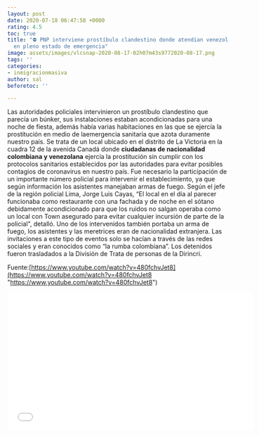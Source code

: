```yaml
---
layout: post
date: 2020-07-18 06:47:58 +0000
rating: 4.5
toc: true
title: "⛔ PNP interviene prostíbulo clandestino donde atendian venezolanas y colombianas
  en pleno estado de emergencia"
image: assets/images/vlcsnap-2020-08-17-02h07m43s9772020-08-17.png
tags: ''
categories:
- inmigracionmasiva
author: sal
beforetoc: ''

---
```

Las autoridades policiales intervinieron un prostíbulo clandestino que parecía un búnker, sus instalaciones estaban acondicionadas para una noche de fiesta, además había varias habitaciones en las que se ejercía la prostitución en medio de laemergencia sanitaria que azota duramente nuestro país. Se trata de un local ubicado en el distrito de La Victoria en la cuadra 12 de la avenida Canadá donde **ciudadanas de nacionalidad colombiana y venezolana** ejercía la prostitución sin cumplir con los protocolos sanitarios establecidos por las autoridades para evitar posibles contagios de coronavirus en nuestro país. Fue necesario la participación de un importante número policial para intervenir el establecimiento, ya que según información los asistentes manejaban armas de fuego. Según el jefe de la región policial Lima, Jorge Luis Cayas, “El local en el día al parecer funcionaba como restaurante con una fachada y de noche en el sótano debidamente acondicionado para que los ruidos no salgan operaba como un local con Town asegurado para evitar cualquier incursión de parte de la policial", detalló. Uno de los intervenidos también portaba un arma de fuego, los asistentes y las meretrices eran de nacionalidad extranjera. Las invitaciones a este tipo de eventos solo se hacían a través de las redes sociales y eran conocidos como “la rumba colombiana”. Los detenidos fueron trasladados a la División de Trata de personas de la Dirincri.

Fuente:[https://www.youtube.com/watch?v=480fchvJet8](https://www.youtube.com/watch?v=480fchvJet8 "https://www.youtube.com/watch?v=480fchvJet8")

<iframe width="560" height="315" src="[https://www.youtube.com/embed/jG6lu889BFE](https://www.youtube.com/embed/jG6lu889BFE "https://www.youtube.com/embed/jG6lu889BFE")" frameborder="0" allow="accelerometer; autoplay; encrypted-media; gyroscope; picture-in-picture" allowfullscreen></iframe>
